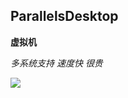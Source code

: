 ## ParallelsDesktop
	
**虚拟机**

*多系统支持*
*速度快*
*很贵*

![](https://github.com/JustVita/Excellent-software/blob/master/Mac/screenshot/toolsScreenshot/pd.jpg)